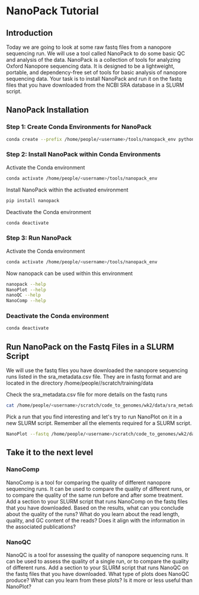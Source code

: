 # NanoPack Tutorial

## Introduction
Today we are going to look at some raw fastq files from a nanopore sequencing run.  We will use a tool called NanoPack to do some basic QC and analysis of the data.  NanoPack is a collection of tools for analyzing Oxford Nanopore sequencing data. It is designed to be a lightweight, portable, and dependency-free set of tools for basic analysis of nanopore sequencing data. Your task is to install NanoPack and run it on the fastq files that you have downloaded from the NCBI SRA database in a SLURM script.

## NanoPack Installation
### Step 1: Create Conda Environments for NanoPack
```bash
conda create --prefix /home/people/<username>/tools/nanopack_env python=3.8
```

### Step 2: Install NanoPack within Conda Environments
Activate the Conda environment
```bash
conda activate /home/people/<username>/tools/nanopack_env
```
Install NanoPack within the activated environment
```bash
pip install nanopack
```
Deactivate the Conda environment
```bash
conda deactivate
```
### Step 3: Run NanoPack
Activate the Conda environment
```bash
conda activate /home/people/<username>/tools/nanopack_env
```

Now nanopack can be used within this environment
```bash
nanopack --help
NanoPlot --help
nanoQC --help
NanoComp --help
```

### Deactivate the Conda environment
```bash
conda deactivate
```

## Run NanoPack on the Fastq Files in a SLURM Script
We will use the fastq files you have downloaded the nanopore sequencing runs listed in the sra_metadata.csv file. They are in fastq format and are located in the directory /home/people/<username>/scratch/training/data

Check the sra_metadata.csv file for more details on the fastq runs
```bash
cat /home/people/<username>/scratch/code_to_genomes/wk2/data/sra_metadata.csv
```

Pick a run that you find interesting and let's try to run NanoPlot on it in a new SLURM script. Remember all the elements required for a SLURM script.  

```bash
NanoPlot --fastq /home/people/<username>/scratch/code_to_genomes/wk2/data/SRR5085902/SRR5085902.fastq --outdir /home/people/<username>/scratch/code_to_genomes/wk2/data/SRR5085902
```

## Take it to the next level

###  NanoComp
NanoComp is a tool for comparing the quality of different nanopore sequencing runs. It can be used to compare the quality of different runs, or to compare the quality of the same run before and after some treatment. Add a section to your SLURM script that runs NanoComp on the fastq files that you have downloaded. Based on the results, what can you conclude about the quality of the runs? What do you learn about the read length, quality, and GC content of the reads? Does it align with the information in the associated publications? 

### NanoQC
NanoQC is a tool for assessing the quality of nanopore sequencing runs. It can be used to assess the quality of a single run, or to compare the quality of different runs. Add a section to your SLURM script that runs NanoQC on the fastq files that you have downloaded. What type of plots does NanoQC produce? What can you learn from these plots? Is it more or less useful than NanoPlot?
